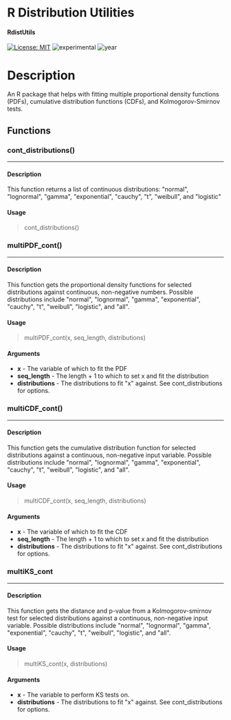 # R Distribution Utilities
#### RdistUtils
[![License: MIT](https://img.shields.io/badge/License-MIT-lightgrey.svg)](https://opensource.org/license/mit)
![experimental](https://img.shields.io/badge/lifecycle-experimental-orange)
![year](https://img.shields.io/badge/year-2024-darkblue)

# Description

An R package that helps with fitting multiple proportional density functions (PDFs), cumulative distribution functions (CDFs), and Kolmogorov-Smirnov tests.

## Functions

### cont_distributions()
---
#### Description
This function returns a list of continuous distributions: "normal",
"lognormal", "gamma", "exponential", "cauchy", "t", "weibull", and "logistic"
#### Usage
> cont_distributions()


### multiPDF_cont()
---
#### Description
This function gets the proportional density functions for selected distributions
against continuous, non-negative numbers. Possible distributions include "normal",
"lognormal", "gamma", "exponential", "cauchy", "t", "weibull", "logistic",
and "all".
#### Usage
> multiPDF_cont(x, seq_length, distributions)
#### Arguments
- **x** - The variable of which to fit the PDF
- **seq_length** - The length + 1 to which to set x and fit the distribution
- **distributions** - The distributions to fit "x" against. See cont_distributions for options.

### multiCDF_cont()
---
#### Description
This function gets the cumulative distribution function for selected distributions
against a continuous, non-negative input variable. Possible distributions include "normal",
"lognormal", "gamma", "exponential", "cauchy", "t", "weibull", "logistic",
and "all".
#### Usage
> multiCDF_cont(x, seq_length, distributions)
#### Arguments

- **x** - The variable of which to fit the CDF
- **seq_length** - The length + 1 to which to set x and fit the distribution
- **distributions** - The distributions to fit "x" against. See cont_distributions for options.


### multiKS_cont
---
#### Description
This function gets the distance and p-value from a Kolmogorov-smirnov test for selected distributions
against a continuous, non-negative input variable. Possible distributions include "normal",
"lognormal", "gamma", "exponential", "cauchy", "t", "weibull", "logistic",
and "all".
#### Usage
> multiKS_cont(x, distributions)
#### Arguments
- **x** - The variable to perform KS tests on.
- **distributions** - The distributions to fit "x" against. See cont_distributions for options.